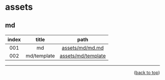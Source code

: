 <a name="topage"></a>

# assets 

## md



#### 
| index | title | path |
| :-:   |  :-:  | :-:  |
|  001  | md    | [assets/md/md.md](https://github.com/noamkessler05/whatamess/blob/main/assets/md/md.md) |
|  002  | md/template | [assets/md/template](https://github.com/noamkessler05/whatamess/blob/main/assets/md/template/)  |  

----


<p align="right">(<a href="#topage">back to top</a>)</p>
<br/>
<br/>

